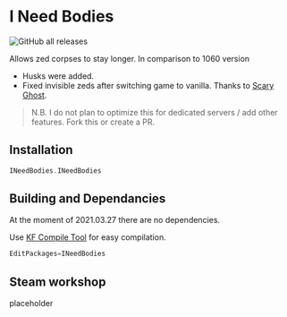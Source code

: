 # I Need Bodies

![GitHub all releases](https://img.shields.io/github/downloads/InsultingPros/INeedBodies/total)

Allows zed corpses to stay longer. In comparison to 1060 version

* Husks were added.
* Fixed invisible zeds after switching game to vanilla. Thanks to [Scary Ghost](https://github.com/scaryghost/SuperZombieMut/blob/master/Classes/SuperZombieMut.uc).

> N.B. I do not plan to optimize this for dedicated servers / add other features. Fork this or create a PR.

## Installation

```cpp
INeedBodies.INeedBodies
```

## Building and Dependancies

At the moment of 2021.03.27 there are no dependencies.

Use [KF Compile Tool](https://github.com/InsultingPros/KFCompileTool) for easy compilation.

```cpp
EditPackages=INeedBodies
```

## Steam workshop

placeholder
